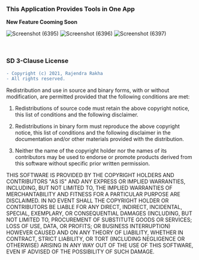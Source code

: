 ### **This Application Provides Tools in One App**
**New Feature Cooming Soon**
<br>

![Screenshot (6395)](https://user-images.githubusercontent.com/75615789/129468432-5018fb70-3341-4a68-b552-c2b0e09afa2f.png)
![Screenshot (6396)](https://user-images.githubusercontent.com/75615789/129468495-340568da-3178-4b84-8a25-ac1b2e631b7a.png)
![Screenshot (6397)](https://user-images.githubusercontent.com/75615789/129468562-e3025747-e7dd-4397-be62-4d3a1b9a1fae.png)

<br>

### **SD 3-Clause License**
```diff
- Copyright (c) 2021, Rajendra Rakha 
- All rights reserved.

```

Redistribution and use in source and binary forms, with or without
modification, are permitted provided that the following conditions are met:

1. Redistributions of source code must retain the above copyright notice, this
   list of conditions and the following disclaimer.

2. Redistributions in binary form must reproduce the above copyright notice,
   this list of conditions and the following disclaimer in the documentation
   and/or other materials provided with the distribution.

3. Neither the name of the copyright holder nor the names of its
   contributors may be used to endorse or promote products derived from
   this software without specific prior written permission.

THIS SOFTWARE IS PROVIDED BY THE COPYRIGHT HOLDERS AND CONTRIBUTORS "AS IS"
AND ANY EXPRESS OR IMPLIED WARRANTIES, INCLUDING, BUT NOT LIMITED TO, THE
IMPLIED WARRANTIES OF MERCHANTABILITY AND FITNESS FOR A PARTICULAR PURPOSE ARE
DISCLAIMED. IN NO EVENT SHALL THE COPYRIGHT HOLDER OR CONTRIBUTORS BE LIABLE
FOR ANY DIRECT, INDIRECT, INCIDENTAL, SPECIAL, EXEMPLARY, OR CONSEQUENTIAL
DAMAGES (INCLUDING, BUT NOT LIMITED TO, PROCUREMENT OF SUBSTITUTE GOODS OR
SERVICES; LOSS OF USE, DATA, OR PROFITS; OR BUSINESS INTERRUPTION) HOWEVER
CAUSED AND ON ANY THEORY OF LIABILITY, WHETHER IN CONTRACT, STRICT LIABILITY,
OR TORT (INCLUDING NEGLIGENCE OR OTHERWISE) ARISING IN ANY WAY OUT OF THE USE
OF THIS SOFTWARE, EVEN IF ADVISED OF THE POSSIBILITY OF SUCH DAMAGE.

